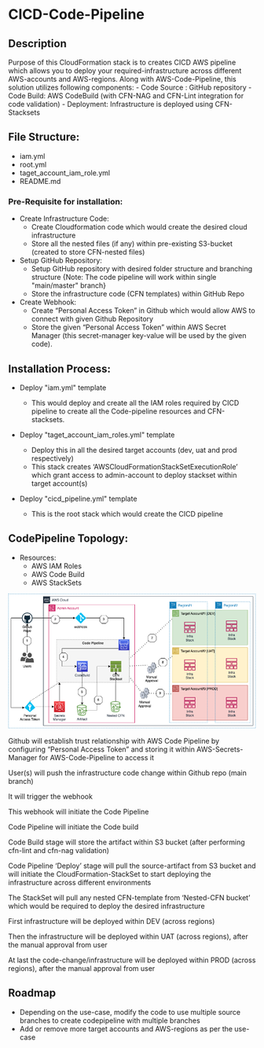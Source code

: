 # CICD-Code-Pipeline

## Description
Purpose of this CloudFormation stack is to creates CICD AWS pipeline which allows you to deploy your required-infrastructure across different AWS-accounts and AWS-regions. Along with AWS-Code-Pipeline, this solution utilizes following components:
    - Code Source : GitHub repository
    - Code Build: AWS CodeBuild (with CFN-NAG and CFN-Lint integration for code validation)
    - Deployment: Infrastructure is deployed using CFN-Stacksets


## File Structure:
- iam.yml
- root.yml
- taget_account_iam_role.yml
- README.md


### Pre-Requisite for installation:
- Create Infrastructure Code:
    - Create Cloudformation code which would create the desired cloud infrastructure
    - Store all the nested files (if any) within pre-existing S3-bucket (created to store CFN-nested files)
- Setup GitHub Repository:
    - Setup GitHub repository with desired folder structure and branching structure
    {Note: The code pipeline will work within single "main/master" branch}
    - Store the infrastructure code (CFN templates) within GitHub Repo
- Create Webhook:
    - Create “Personal Access Token” in Github which would allow AWS to connect with given Github Repository
    - Store the given “Personal Access Token” within AWS Secret Manager (this secret-manager key-value will be used by the given code).


## Installation Process:
- Deploy "iam.yml" template
    - This would deploy and create all the IAM roles required by CICD pipeline to create all the Code-pipeline resources and CFN-stacksets.

- Deploy "taget_account_iam_roles.yml" template
    - Deploy this in all the desired target accounts (dev, uat and prod respectively)
    - This stack creates ‘AWSCloudFormationStackSetExecutionRole’ which grant access to admin-account to deploy stackset within target account(s)

- Deploy "cicd_pipeline.yml" template
    - This is the root stack which would create the CICD pipeline


## CodePipeline Topology:
- Resources:
    - AWS IAM Roles
    - AWS Code Build
    - AWS StackSets

![cicd_pipeline](./Documents/cicd_design.drawio.png)

Github will establish trust relationship with AWS Code Pipeline by configuring “Personal Access Token” and storing it within AWS-Secrets-Manager for AWS-Code-Pipeline to access it

User(s) will push the infrastructure code change within Github repo (main branch)

It will trigger the webhook

This webhook will initiate the Code Pipeline

Code Pipeline will initiate the Code build

Code Build stage will store the artifact within S3 bucket (after performing cfn-lint and cfn-nag validation)

Code Pipeline ‘Deploy’ stage will pull the source-artifact from S3 bucket and will initiate the CloudFormation-StackSet to start deploying the infrastructure across different environments

The StackSet will pull any nested CFN-template from ‘Nested-CFN bucket’ which would be required to deploy the desired infrastructure

First infrastructure will be deployed within DEV (across regions)

Then the infrastructure will be deployed within UAT (across regions), after the manual approval from user

At last the code-change/infrastructure will be deployed within PROD (across regions), after the manual approval from user

## Roadmap
- Depending on the use-case, modify the code to use multiple source branches to create codepipeline with multiple branches
- Add or remove more target accounts and AWS-regions as per the use-case

